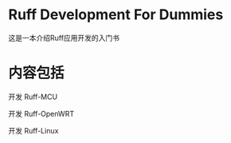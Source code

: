# Ruff Development For Dummies
这是一本介绍Ruff应用开发的入门书

# 内容包括

开发 Ruff-MCU

开发 Ruff-OpenWRT

开发 Ruff-Linux


